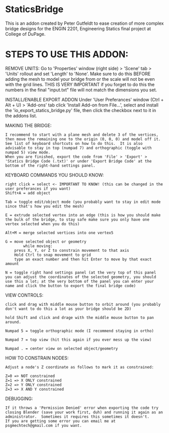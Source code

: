 # StaticsBridge

This is an addon created by Peter Gutfeldt to ease creation of more complex bridge designs for the ENGIN 2201, Engineering Statics final project at College of DuPage.


STEPS TO USE THIS ADDON:
========================
    
REMOVE UNITS:
    Go to 'Properties' window (right side) > 'Scene' tab > 'Units' rollout and set 'Length' to 'None'.  Make sure to do this BEFORE adding the mesh to model your bridge from or the scale will not be even with the grid lines.  THIS IS VERY IMPORTANT if you forget to do this the numbers in the final "input.txt" file will not match the dimensions you set.


INSTALL/ENABLE EXPORT ADDON
    Under 'User Preferances' window (Ctrl + Alt + U) > 'Add-ons' tab click 'Install Add-on from File...', select and install the 'io_export_statics_bridge.py' file, then click the checkbox next to it in the addons list.
    
    
MAKING THE BRIDGE:

    I recommend to start with a plane mesh and delete 3 of the vertices, then move the remaining one to the origin (0, 0, 0) and model off it.  See list of keyboard shortcuts on how to do this.  It is also advisable to stay in top (numpad 7) and orthographic (toggle with numpad 5) view mode.
    When you are finished, export the code from 'File' > 'Export' > 'Statics Bridge Code (.txt)' or under 'Export Bridge Code' at the bottom of the right-hand settings panel.
    
    
KEYBOARD COMMANDS YOU SHOULD KNOW:
    
    right click = select <- IMPORTANT TO KNOW! (this can be changed in the user preferances if you want)
    Shift+A = add object
    
    Tab = toggle edit/object mode (you probably want to stay in edit mode since that's how you edit the mesh)
    
    E = extrude selected vertex into an edge (this is how you should make the bulk of the bridge, to stay safe make sure you only have one vertex selected when you do this)
    
    Alt+M = merge selected vertices into one vertex5
    
    G = move selected object or geometry 
            while moving:
        press X, Y, or Z to constrain movement to that axis
        Hold Ctrl to snap movement to grid
        type an exact number and then hit Enter to move by that exact amount
        
    N = toggle right hand settings panel (at the very top of this panel you can adjust the coordinates of the selected geometry, you should use this a lot; at the very bottom of the panel you can enter your name and click the button to export the final bridge code)
    
    
VIEW CONTROLS:
    
    click and drag with middle mouse button to orbit around (you probably don't want to do this a lot as your bridge should be 2D)
    
    hold Shift and click and drage with the middle mouse button to pan around.
    
    Numpad 5 = toggle orthographic mode (I recommend staying in ortho)
    
    Numpad 7 = top view (hit this again if you ever mess up the view)
    
    Numpad . = center view on selected object/geometry
    

HOW TO CONSTRAIN NODES:
    
    Adjust a node's Z coordinate as follows to mark it as constrained:
    
    Z=0 => NOT constrained
    Z=1 => X ONLY constrained
    Z=2 => Y ONLY constrained
    Z=3 => X AND Y constrained
    

DEBUGGING:
    
    If it throws a 'Permission Denied' error when exporting the code try closing Blender (save your work first, duh) and running it again as an administrator.  Sometimes it requires this sometimes it doesn't.
    If you are getting some error you can email me at psgmechtech@gmail.com if you want.
